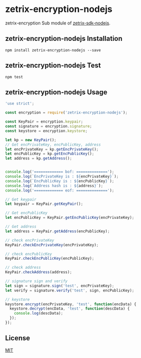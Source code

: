 zetrix-encryption-nodejs
=======

zetrix-encryption Sub module of [zetrix-sdk-nodejs]().

## zetrix-encryption-nodejs  Installation
```
npm install zetrix-encryption-nodejs --save
```

## zetrix-encryption-nodejs  Test
```
npm test
```

## zetrix-encryption-nodejs  Usage

```js
'use strict';

const encryption = require('zetrix-encryption-nodejs');

const KeyPair = encryption.keypair;
const signature = encryption.signature;
const keystore = encryption.keystore;

let kp = new KeyPair();
// Get encPrivateKey, encPublicKey, address
let encPrivateKey = kp.getEncPrivateKey();
let encPublicKey = kp.getEncPublicKey();
let address = kp.getAddress();


console.log('============= bof: ==============');
console.log(`EncPrivateKey is : ${encPrivateKey}`);
console.log(`EncPublicKey is : ${encPublicKey}`);
console.log(`Address hash is : ${address}`);
console.log('============= eof: ==============');

// Get keypair
let keypair = KeyPair.getKeyPair();

// Get encPublicKey
let encPublicKey = KeyPair.getEncPublicKey(encPrivateKey);

// Get address
let address = KeyPair.getAddress(encPublicKey);

// check encPrivateKey
KeyPair.checkEncPrivateKey(encPrivateKey);

// check encPublicKey
KeyPair.checkEncPublicKey(encPublicKey);

// check address
KeyPair.checkAddress(address);

// signature sign and verify
let sign = signature.sign('test', encPrivateKey);
let verify = signature.verify('test', sign, encPublicKey);

// keystore
keystore.encrypt(encPrivateKey, 'test', function(encData) {
  keystore.decrypt(encData, 'test', function(descData) {
    console.log(descData);
  });
});

```

## License

[MIT](LICENSE)
